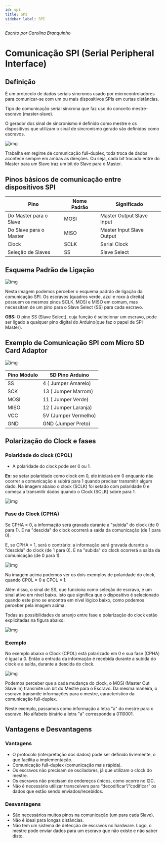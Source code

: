 ```yaml
---
id: spi
title: SPI
sidebar_label: SPI
---
```


*Escrito por Carolina Branquinho*

# Comunicação SPI (Serial Peripheral Interface)
## Definição

 
 É um protocolo de dados seriais síncronos usado por microcontroladores para comunicar-se com um ou mais dispositivos SPIs em curtas distâncias.

 Tipo de comunicação serial síncrona que faz uso do conceito mestre-escravo (master-slave).

 O gerador dos sinal de sincronismo é definido como mestre e os dispositivos que utilizam o sinal de sincronismo gerado são definidos como escravos. 


![img](/img/docs/glossario/protocolos/spi/master_slave.png)

Trabalha em regime de comunicação full-duplex, toda troca de dados acontece sempre em ambas as direções. Ou seja, cada bit trocado entre do Master para um Slave traz um bit do Slave para  o Master. 


## Pinos básicos de comunicação entre dispositivos SPI


|Pino                   |   Nome Padrão      |   Significado             |
| --------------------- |--------------------| ------------------------- |
| Do Master para o Slave| MOSI               | Master Output Slave Input |
| Do Slave para o Master| MISO               | Master Input Slave Output |
| Clock                 | SCLK               | Serial Clock              |
| Seleção de Slaves     | SS                 | Slave Select              |

## Esquema Padrão de Ligação 

![img](/img/docs/glossario/protocolos/spi/esquema_padrão.png)

Nesta imagem podemos perceber o esquema padrão de ligação da comunicação SPI. Os escravos (quadros verde, azul e roxo à direita) possuem os mesmos pinos SCLK, MOSI e MISO em comum, mas necessitam de um pino para o Slave Select (SS) para cada escravo. 

**OBS:** O pino SS (Slave Select), cuja função é selecionar um escravo, pode ser ligado a qualquer pino digital do Arduino(que faz o papel de SPI Master).

## Exemplo de Comunicação SPI com Micro SD Card Adaptor
![img](/img/docs/glossario/protocolos/spi/sdcard-diagrama-1.jpg)


| Pino Módulo | SD Pino Arduino      |
| ----------- | -------------------- |
| SS          | 4 ( Jumper Amarelo)  |
| SCK         | 13 ( Jumper Marrom)  |
| MOSI        | 11 ( Jumper Verde)   |
| MISO        | 12 ( Jumper Laranja) |
| VCC         | 5V (Jumper Vermelho) |
| GND         | GND (Jumper Preto)   |

## Polarização do Clock e fases

### Polaridade do clock (CPOL)
- A polaridade do clock pode ser 0 ou 1.

**Ex:** se setar polaridade como clock em 0, ele iniciará em 0 enquanto não ocorrer a comunicação e subirá para 1 quando precisar transmitir algum dado. Na imagem abaixo o clock (SCLK) foi setado com polaridade 0 e começa a transmitir dados quando o Clock (SCLK) sobre para 1.


![img](/img/docs/glossario/protocolos/spi/spi.JPG)

### Fase do Clock (CPHA)

Se CPHA = 0,  a informação será gravada durante a "subida" do clock (de 0 para 1).  E na "descida" do clock ocorrerá a saída da comunicação (de 1 para 0).

E, se CPHA = 1, será o contrário: a informação será gravada durante a "descida" do clock (de 1 para 0).  E na "subida" do clock ocorrerá a saída da comunicação (de 0 para 1).

![img](/img/docs/glossario/protocolos/spi/fase_do_clock.JPG)

Na imagem acima podemos ver os dois exemplos de polaridade do clock, quando CPOL = 0 e CPOL = 1.

Além disso, o sinal de SS, que funciona como seleção de escravo, é um sinal ativo em nível baixo.  Isto que significa que o dispositivo é selecionado quando este pino se encontra em nível lógico baixo, como podemos perceber pela imagem acima.

Todas as possibilidades de arranjo entre fase e polarização do clock estão explicitadas na figura abaixo:

![img](/img/docs/glossario/protocolos/spi/fase_e_polarização.JPG)

### Exemplo 
No exemplo abaixo o Clock (CPOL) está polarizado em 0 e sua fase (CPHA) é igual a 0. Então a entrada da informação é recebida durante a subida do clock e a saída, durante a descida do clock.

![img](/img/docs/glossario/protocolos/spi/spi_exemplo.JPG)


Podemos perceber que a cada mudança do clock, o MOSI (Master Out Slave In) transmite um bit do Mestre para o Escravo. Da mesma maneira, o escravo transmite informações para o mestre, caracteristico da comunicação full-duplex.

Neste exemplo, passamos como informação a letra "a" do mestre para o escravo. No alfabeto binário a letra "a" corresponde a 0110001. 


## Vantagens e Desvantagens
### Vantagens

- O protocolo (interpretação dos dados) pode ser definido livremente, o que facilita a implementação.
- Comunicação full-duplex (comunicação mais rápida).
- Os escravos não precisam de osciladores, já que utilizam o clock do mestre.
- Os escravos não precisam de endereços únicos, como ocorre no I2C.
- Não é necessário utilizar transceivers para “decodificar”/”codificar” os dados que estão sendo enviados/recebidos.

### Desvantagens

- São necessários muitos pinos na comunicação (um para cada Slave).
- Não é ideal para longas distâncias.
- Não tem um sistema de detecção de escravos no hardware. Logo, o mestre pode enviar dados para um escravo que não existe e não saber disto.
